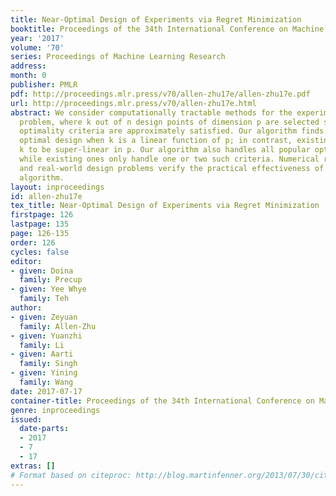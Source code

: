 ```yaml
---
title: Near-Optimal Design of Experiments via Regret Minimization
booktitle: Proceedings of the 34th International Conference on Machine Learning
year: '2017'
volume: '70'
series: Proceedings of Machine Learning Research
address: 
month: 0
publisher: PMLR
pdf: http://proceedings.mlr.press/v70/allen-zhu17e/allen-zhu17e.pdf
url: http://proceedings.mlr.press/v70/allen-zhu17e.html
abstract: We consider computationally tractable methods for the experimental design
  problem, where k out of n design points of dimension p are selected so that certain
  optimality criteria are approximately satisfied. Our algorithm finds a $(1+ε)$-approximate
  optimal design when k is a linear function of p; in contrast, existing results require
  k to be super-linear in p. Our algorithm also handles all popular optimality criteria,
  while existing ones only handle one or two such criteria. Numerical results on synthetic
  and real-world design problems verify the practical effectiveness of the proposed
  algorithm.
layout: inproceedings
id: allen-zhu17e
tex_title: Near-Optimal Design of Experiments via Regret Minimization
firstpage: 126
lastpage: 135
page: 126-135
order: 126
cycles: false
editor:
- given: Doina
  family: Precup
- given: Yee Whye
  family: Teh
author:
- given: Zeyuan
  family: Allen-Zhu
- given: Yuanzhi
  family: Li
- given: Aarti
  family: Singh
- given: Yining
  family: Wang
date: 2017-07-17
container-title: Proceedings of the 34th International Conference on Machine Learning
genre: inproceedings
issued:
  date-parts:
  - 2017
  - 7
  - 17
extras: []
# Format based on citeproc: http://blog.martinfenner.org/2013/07/30/citeproc-yaml-for-bibliographies/
---
```

